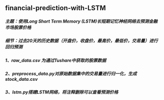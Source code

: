 ## financial-prediction-with-LSTM<br>
##### 主题：使用Long Short Term Memory (LSTM)长短期记忆神经网络去预测金融市场股票价格<br>
##### 细节：过去20天的历史数据（开盘价，收盘价，最高价，最低价，交易量）进行回归预测<br>
##### 1、raw_data.csv 为通过Tushare中获取的股票数据<br>
##### 2、preprocess_data.py对原始数据集中的交易量进行归一化，生成stock_data.csv<br>
##### 3、lstm.py搭建LSTM网络，将注释删除可以查看预测价格<br>
